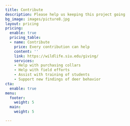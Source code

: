 ```yaml
---
title: Contribute
description: Please help us keeping this project going
bg_image: images/picture8.jpg
layout: pricing
pricing:
  enable: true
  pricing_table:
  - name: Contribute
    price: Every contribution can help
    content: ''
    link: https://wildlife.siu.edu/giving/
    services:
    - Help with purchasing collars
    - Help with field efforts
    - Assist with training of students
    - Support new findings of deer behavior
cta:
  enable: true
menu:
  footer:
    weight: 5
  main:
    weight: 5

---
```

